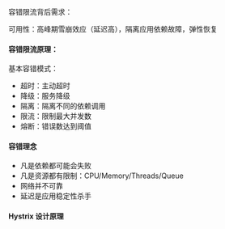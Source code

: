 容错限流背后需求：

可用性：高峰期雪崩效应（延迟高），隔离应用依赖故障，弹性恢复

#### 容错限流原理：

基本容错模式：
- 超时：主动超时
- 降级：服务降级
- 隔离：隔离不同的依赖调用
- 限流：限制最大并发数
- 熔断：错误数达到阈值

#### 容错理念
- 凡是依赖都可能会失败
- 凡是资源都有限制：CPU/Memory/Threads/Queue
- 网络并不可靠
- 延迟是应用稳定性杀手

#### Hystrix 设计原理